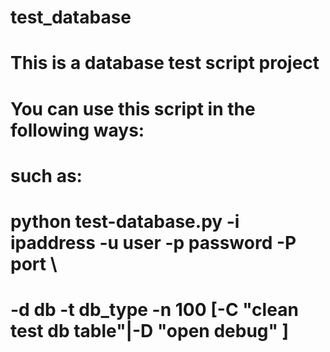 # test_database
# This is a database test script project
#
# You can use this script in the following ways:

# such as:
#
#    python test-database.py -i ipaddress -u user -p password -P port \
#           -d db -t db_type -n 100 [-C "clean test db table"|-D "open debug" ]
#
